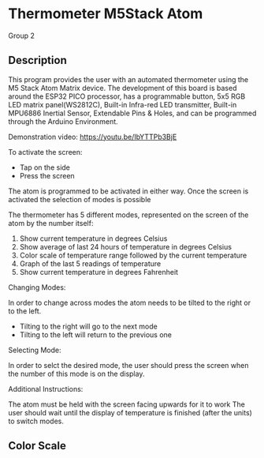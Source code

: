 # Thermometer M5Stack Atom
Group 2

## Description

This program provides the user with an automated thermometer using the  M5 Stack Atom Matrix device. The development of this board is based around the ESP32 PICO processor, has a programmable button, 5x5 RGB LED matrix panel(WS2812C), Built-in Infra-red LED transmitter, Built-in MPU6886 Inertial Sensor, Extendable Pins & Holes, and can be programmed through the Arduino Environment. 

Demonstration video: https://youtu.be/IbYTTPb3BjE

To activate the screen: 
- Tap on the side
- Press the screen

The atom is programmed to be activated in either way. Once the screen is activated the selection of modes is possible

The thermometer has 5 different modes, represented on the screen of the atom by the number itself:

1. Show current temperature in degrees Celsius
2. Show average of last 24 hours of temperature in degrees Celsius
3. Color scale of temperature range followed by the current temperature 
4. Graph of the last 5 readings of temperature
5. Show current temperature in degrees Fahrenheit


Changing Modes:

In order to change across modes the atom needs to be tilted to the right or to the left. 
- Tilting to the right will go to the next mode
- Tilting to the left will return to the previous one

Selecting Mode:

In order to selct the desired mode, the user should press the screen when the number of this mode is on the display. 


Additional Instructions:

The atom must be held with the screen facing upwards for it to work
The user should wait until the display of temperature is finished (after the units) to switch modes. 


## Color Scale 

